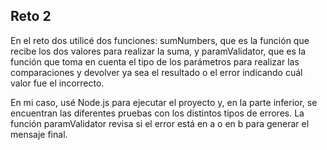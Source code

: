 ##  Reto 2
En el reto dos utilicé dos funciones: sumNumbers, que es la función que recibe los dos valores para realizar la suma, y paramValidator, que es la función que toma en cuenta el tipo de los parámetros para realizar las comparaciones y devolver ya sea el resultado o el error indicando cuál valor fue el incorrecto.

En mi caso, usé Node.js para ejecutar el proyecto y, en la parte inferior, se encuentran las diferentes pruebas con los distintos tipos de errores. La función paramValidator revisa si el error está en a o en b para generar el mensaje final.